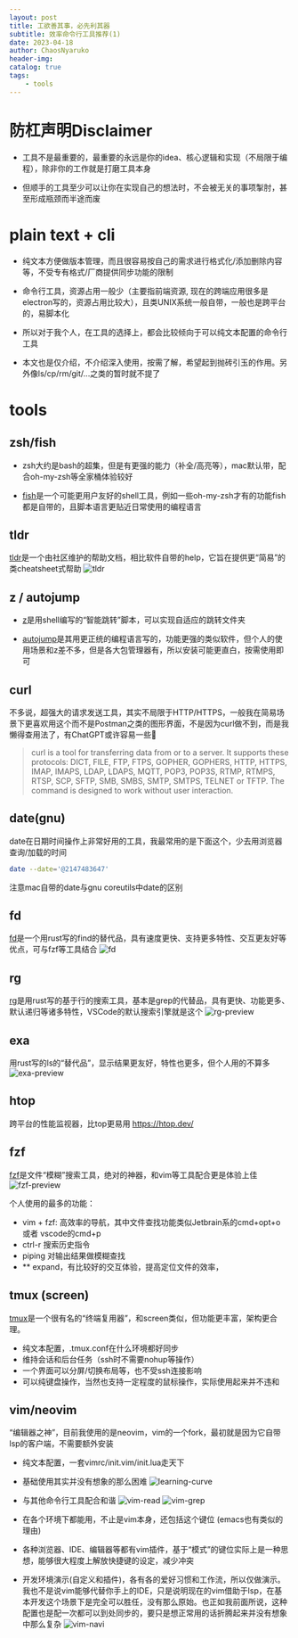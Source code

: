 ```yaml
---
layout: post
title: 工欲善其事，必先利其器
subtitle: 效率命令行工具推荐(1)
date: 2023-04-18
author: ChaosNyaruko
header-img: 
catalog: true
tags:
    - tools
---
```


# 防杠声明Disclaimer
- 工具不是最重要的，最重要的永远是你的idea、核心逻辑和实现（不局限于编程），除非你的工作就是打磨工具本身

- 但顺手的工具至少可以让你在实现自己的想法时，不会被无关的事项掣肘，甚至形成瓶颈而半途而废

# plain text + cli
- 纯文本方便做版本管理，而且很容易按自己的需求进行格式化/添加删除内容等，不受专有格式/厂商提供同步功能的限制

- 命令行工具，资源占用一般少（主要指前端资源, 现在的跨端应用很多是electron写的，资源占用比较大），且类UNIX系统一般自带，一般也是跨平台的，易脚本化

- 所以对于我个人，在工具的选择上，都会比较倾向于可以纯文本配置的命令行工具

- 本文也是仅介绍，不介绍深入使用，按需了解，希望起到抛砖引玉的作用。另外像ls/cp/rm/git/...之类的暂时就不提了
# tools
## zsh/fish
- zsh大约是bash的超集，但是有更强的能力（补全/高亮等），mac默认带，配合oh-my-zsh等全家桶体验较好

- [fish](https://fishshell.com/)是一个可能更用户友好的shell工具，例如一些oh-my-zsh才有的功能fish都是自带的，且脚本语言更贴近日常使用的编程语言
## tldr
[tldr](https://github.com/tldr-pages/tldr)是一个由社区维护的帮助文档，相比软件自带的help，它旨在提供更“简易”的类cheatsheet式帮助
![tldr](/img/tldr.svg)
## z / autojump
- [z](https://github.com/rupa/z)是用shell编写的“智能跳转”脚本，可以实现自适应的跳转文件夹

- [autojump](https://github.com/wting/autojump)是其用更正统的编程语言写的，功能更强的类似软件，但个人的使用场景和z差不多，但是各大包管理器有，所以安装可能更直白，按需使用即可
## curl
不多说，超强大的请求发送工具，其实不局限于HTTP/HTTPS，一般我在简易场景下更喜欢用这个而不是Postman之类的图形界面，不是因为curl做不到，而是我懒得查用法了，有ChatGPT或许容易一些🤣
>  curl is a tool for transferring data from or to a server. It supports these protocols:
>       DICT, FILE, FTP, FTPS, GOPHER, GOPHERS, HTTP, HTTPS, IMAP, IMAPS, LDAP, LDAPS, MQTT,
>       POP3, POP3S, RTMP, RTMPS, RTSP, SCP, SFTP, SMB, SMBS, SMTP, SMTPS, TELNET or TFTP. The
>       command is designed to work without user interaction.

## date(gnu)
date在日期时间操作上非常好用的工具，我最常用的是下面这个，少去用浏览器查询/加载的时间
```bash
date --date='@2147483647'
```
注意mac自带的date与gnu coreutils中date的区别
## fd
[fd](https://github.com/sharkdp/fd)是一个用rust写的find的替代品，具有速度更快、支持更多特性、交互更友好等优点，可与fzf等工具结合
![fd](/img/fd-preview.svg)

## rg
[rg](https://github.com/BurntSushi/ripgrep)是用rust写的基于行的搜索工具，基本是grep的代替品，具有更快、功能更多、默认递归等诸多特性，VSCode的默认搜索引擎就是这个
![rg-preview](/img/rg-preview.png)

## exa
用rust写的ls的“替代品”，显示结果更友好，特性也更多，但个人用的不算多
![exa-preview](/img/exa-preview.png)

## htop
跨平台的性能监视器，比top更易用
https://htop.dev/
## fzf
[fzf](https://github.com/junegunn/fzf)是文件“模糊”搜索工具，绝对的神器，和vim等工具配合更是体验上佳
![fzf-preview](/img/fzf-preview.png)

个人使用的最多的功能：
- vim + fzf: 高效率的导航，其中文件查找功能类似Jetbrain系的cmd+opt+o 或者 vscode的cmd+p
- ctrl-r 搜索历史指令
- piping 对输出结果做模糊查找
- \*\* expand，有比较好的交互体验，提高定位文件的效率，
## tmux (screen)
[tmux](https://github.com/tmux/tmux)是一个很有名的“终端复用器”，和screen类似，但功能更丰富，架构更合理。
- 纯文本配置，.tmux.conf在什么环境都好同步
- 维持会话和后台任务（ssh时不需要nohup等操作）
- 一个界面可以分屏/切换布局等，也不受ssh连接影响
- 可以纯键盘操作，当然也支持一定程度的鼠标操作，实际使用起来并不违和
## vim/neovim
“编辑器之神”，目前我使用的是neovim，vim的一个fork，最初就是因为它自带lsp的客户端，不需要额外安装

- 纯文本配置，一套vimrc/init.vim/init.lua走天下

- 基础使用其实并没有想象的那么困难
![learning-curve](/img/editor-learning-curves.webp)

- 与其他命令行工具配合和谐
![vim-read](/img/vim-read.gif)
![vim-grep](/img/vim-grep.gif)

- 在各个环境下都能用，不止是vim本身，还包括这个键位 (emacs也有类似的理由)

- 各种浏览器、IDE、编辑器等都有vim插件，基于“模式”的键位实际上是一种思想，能够很大程度上解放快捷键的设定，减少冲突

- 开发环境演示(自定义和插件)，各有各的爱好习惯和工作流，所以仅做演示。我也不是说vim能够代替你手上的IDE，只是说明现在的vim借助于lsp，在基本开发这个场景下是完全可以胜任，没有那么原始。也正如我前面所说，这种配置也是配一次都可以到处同步的，要只是想正常用的话折腾起来并没有想象中那么复杂
![vim-navi](/img/vim-navi.gif)

